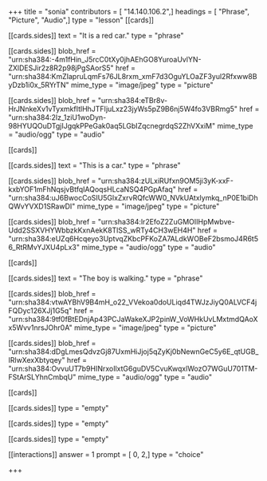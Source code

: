 +++
title = "sonia"
contributors = [ "14.140.106.2",]
headings = [ "Phrase", "Picture", "Audio",]
type = "lesson"
[[cards]]

[[cards.sides]]
text = "It is a red car."
type = "phrase"

[[cards.sides]]
blob_href = "urn:sha384:-4m1fHin_J5rcC0tXy0jhAEhGO8YuroaUvlYN-ZXlDESJir2z8R2p98jPgSAorS5"
href = "urn:sha384:KmZIapruLqmFs76JL8rxm_xmF7d3OguYLOaZF3yul2Rfxww8ByDzb1i0x_5RYrTN"
mime_type = "image/jpeg"
type = "picture"

[[cards.sides]]
blob_href = "urn:sha384:eTBr8v-HrJNnkeXv1vTyxmkfItlHhJTFIjuLxz23jyWs5pZ9B6nj5W4fo3VBRmg5"
href = "urn:sha384:2lz_1ziU1woDyn-98HYUQOuDTgjIJgqkPPeGak0aq5LGbIZqcnegrdqS2ZhVXxiM"
mime_type = "audio/ogg"
type = "audio"

[[cards]]

[[cards.sides]]
text = "This is a car."
type = "phrase"

[[cards.sides]]
blob_href = "urn:sha384:zULxiRUfxn9OM5ji3yK-xxF-kxbYOF1mFhNqsjvBtfqIAQoqsHLcaNSQ4PGpAfaq"
href = "urn:sha384:uJ6BwocCoSIU5GlxZxrvRQfcWW0_NVkUAtxlymkq_nP0E1biDhQWvYVXD1SRawDI"
mime_type = "image/jpeg"
type = "picture"

[[cards.sides]]
blob_href = "urn:sha384:lr2EfoZ2ZuGMOIIHpMwbve-Udd2SSXVHYWbbzkKxnAekK8TlSS_wRTy4CH3wEH4H"
href = "urn:sha384:eUZq6Hcqeyo3UptvqZKbcPFKoZA7ALdkWOBeF2bsmoJ4R6t56_RtRMvYJXU4pLx3"
mime_type = "audio/ogg"
type = "audio"

[[cards]]

[[cards.sides]]
text = "The boy is walking."
type = "phrase"

[[cards.sides]]
blob_href = "urn:sha384:vtwAYBhV9B4mH_o22_VVekoa0doULiqd4TWJzJiyQ0ALVCF4jFQDyc126XJj1G5q"
href = "urn:sha384:9tf0fBtEDnjAp43PCJaWakeXJP2pinW_VoWHkUvLMxtmdQAoXx5Wvv1nrsJOhr0A"
mime_type = "image/jpeg"
type = "picture"

[[cards.sides]]
blob_href = "urn:sha384:dDgLmesQdvzGj87UxmHiJjoj5qZyKj0bNewnGeC5y6E_qtUGB_IRlwXexXbtyqey"
href = "urn:sha384:OvvuUT7b9HINrxoIlxtG6guDV5CvuKwqxlWozO7WGuU701TM-FStArSLYhnCmbqU"
mime_type = "audio/ogg"
type = "audio"

[[cards]]

[[cards.sides]]
type = "empty"

[[cards.sides]]
type = "empty"

[[cards.sides]]
type = "empty"

[[interactions]]
answer = 1
prompt = [ 0, 2,]
type = "choice"

+++
